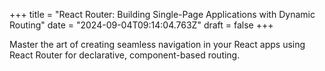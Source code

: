 +++
title = "React Router: Building Single-Page Applications with Dynamic Routing"
date = "2024-09-04T09:14:04.763Z"
draft = false
+++

  Master the art of creating seamless navigation in your React apps using React Router for declarative, component-based routing.
        